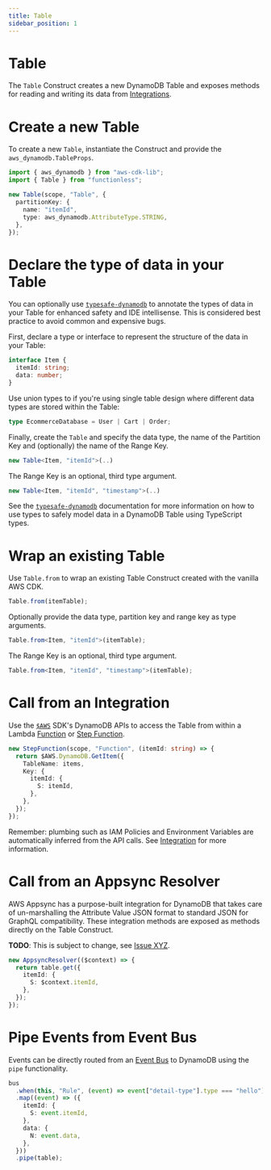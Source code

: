 ```yaml
---
title: Table
sidebar_position: 1
---
```


# Table

The `Table` Construct creates a new DynamoDB Table and exposes methods for reading and writing its data from [Integrations](./integration.md).

# Create a new Table

To create a new `Table`, instantiate the Construct and provide the `aws_dynamodb.TableProps`.

```ts
import { aws_dynamodb } from "aws-cdk-lib";
import { Table } from "functionless";

new Table(scope, "Table", {
  partitionKey: {
    name: "itemId",
    type: aws_dynamodb.AttributeType.STRING,
  },
});
```

# Declare the type of data in your Table

You can optionally use [`typesafe-dynamodb`](https://github.com/sam-goodwin/typesafe-dynamodb) to annotate the types of data in your Table for enhanced safety and IDE intellisense. This is considered best practice to avoid common and expensive bugs.

First, declare a type or interface to represent the structure of the data in your Table:

```ts
interface Item {
  itemId: string;
  data: number;
}
```

Use union types to if you're using single table design where different data types are stored within the Table:

```ts
type EcommerceDatabase = User | Cart | Order;
```

Finally, create the `Table` and specify the data type, the name of the Partition Key and (optionally) the name of the Range Key.

```ts
new Table<Item, "itemId">(..)
```

The Range Key is an optional, third type argument.

```ts
new Table<Item, "itemId", "timestamp">(..)
```

See the [`typesafe-dynamodb`](https://github.com/sam-goodwin/typesafe-dynamodb) documentation for more information on how to use types to safely model data in a DynamoDB Table using TypeScript types.

# Wrap an existing Table

Use `Table.from` to wrap an existing Table Construct created with the vanilla AWS CDK.

```ts
Table.from(itemTable);
```

Optionally provide the data type, partition key and range key as type arguments.

```ts
Table.from<Item, "itemId">(itemTable);
```

The Range Key is an optional, third type argument.

```ts
Table.from<Item, "itemId", "timestamp">(itemTable);
```

# Call from an Integration

Use the [`$AWS`](./aws.md) SDK's DynamoDB APIs to access the Table from within a Lambda [Function](./function.md) or [Step Function](./step-function/index.md).

```ts
new StepFunction(scope, "Function", (itemId: string) => {
  return $AWS.DynamoDB.GetItem({
    TableName: items,
    Key: {
      itemId: {
        S: itemId,
      },
    },
  });
});
```

Remember: plumbing such as IAM Policies and Environment Variables are automatically inferred from the API calls. See [Integration](./integration.md) for more information.

# Call from an Appsync Resolver

AWS Appsync has a purpose-built integration for DynamoDB that takes care of un-marshalling the Attribute Value JSON format to standard JSON for GraphQL compatibility. These integration methods are exposed as methods directly on the Table Construct.

**TODO**: This is subject to change, see [Issue XYZ](https://github.com/sam-goodwin/functionless/issues/33).

```ts
new AppsyncResolver(($context) => {
  return table.get({
    itemId: {
      S: $context.itemId,
    },
  });
});
```

# Pipe Events from Event Bus

Events can be directly routed from an [Event Bus](./event-bridge/event-bus.md) to DynamoDB using the `pipe` functionality.

```ts
bus
  .when(this, "Rule", (event) => event["detail-type"].type === "hello")
  .map((event) => ({
    itemId: {
      S: event.itemId,
    },
    data: {
      N: event.data,
    },
  }))
  .pipe(table);
```
